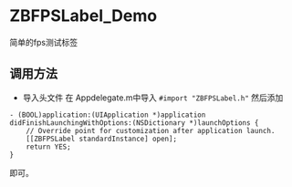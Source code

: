 # ZBFPSLabel_Demo
简单的fps测试标签

## 调用方法
+ 导入头文件
在 Appdelegate.m中导入 ```#import "ZBFPSLabel.h"``` 
然后添加
```
- (BOOL)application:(UIApplication *)application didFinishLaunchingWithOptions:(NSDictionary *)launchOptions {
    // Override point for customization after application launch.
    [[ZBFPSLabel standardInstance] open];
    return YES;
}
```
即可。
